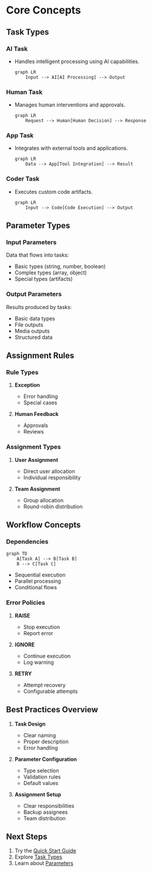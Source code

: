 # Core Concepts

## Task Types

### AI Task

- Handles intelligent processing using AI capabilities.
    ```mermaid
    graph LR
        Input --> AI[AI Processing] --> Output
    ```

### Human Task

- Manages human interventions and approvals.
    ```mermaid
    graph LR
        Request --> Human[Human Decision] --> Response
    ```

### App Task

- Integrates with external tools and applications.
    ```mermaid
    graph LR
        Data --> App[Tool Integration] --> Result
    ```

### Coder Task
- Executes custom code artifacts.
    ```mermaid
    graph LR
        Input --> Code[Code Execution] --> Output
    ```

## Parameter Types

### Input Parameters

Data that flows into tasks:

- Basic types (string, number, boolean)
- Complex types (array, object)
- Special types (artifacts)

### Output Parameters

Results produced by tasks:

- Basic data types
- File outputs
- Media outputs
- Structured data

## Assignment Rules

### Rule Types

1. **Exception**
    - Error handling
    - Special cases

2. **Human Feedback**
    - Approvals
    - Reviews

### Assignment Types

1. **User Assignment**
    - Direct user allocation
    - Individual responsibility

2. **Team Assignment**
    - Group allocation
    - Round-robin distribution

## Workflow Concepts

### Dependencies

```mermaid
graph TD
    A[Task A] --> B[Task B]
    B --> C[Task C]
```

- Sequential execution
- Parallel processing
- Conditional flows

### Error Policies

1. **RAISE**
    - Stop execution
    - Report error

2. **IGNORE**
    - Continue execution
    - Log warning

3. **RETRY**
    - Attempt recovery
    - Configurable attempts

## Best Practices Overview

1. **Task Design**
    - Clear naming
    - Proper description
    - Error handling

2. **Parameter Configuration**
    - Type selection
    - Validation rules
    - Default values

3. **Assignment Setup**
    - Clear responsibilities
    - Backup assignees
    - Team distribution

## Next Steps

1. Try the [Quick Start Guide](quickstart.md)
2. Explore [Task Types](../tasks/overview.md)
3. Learn about [Parameters](../parameters/input-parameters.md)
